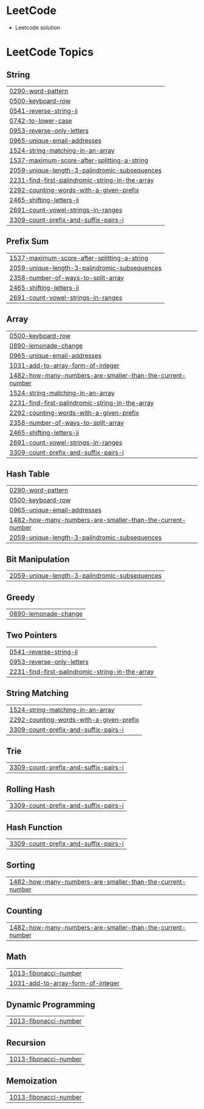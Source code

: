 # LeetCode
- Leetcode solution 

<!---LeetCode Topics Start-->
# LeetCode Topics
## String
|  |
| ------- |
| [0290-word-pattern](https://github.com/srshadhin/LeetCode/tree/master/0290-word-pattern) |
| [0500-keyboard-row](https://github.com/srshadhin/LeetCode/tree/master/0500-keyboard-row) |
| [0541-reverse-string-ii](https://github.com/srshadhin/LeetCode/tree/master/0541-reverse-string-ii) |
| [0742-to-lower-case](https://github.com/srshadhin/LeetCode/tree/master/0742-to-lower-case) |
| [0953-reverse-only-letters](https://github.com/srshadhin/LeetCode/tree/master/0953-reverse-only-letters) |
| [0965-unique-email-addresses](https://github.com/srshadhin/LeetCode/tree/master/0965-unique-email-addresses) |
| [1524-string-matching-in-an-array](https://github.com/srshadhin/LeetCode/tree/master/1524-string-matching-in-an-array) |
| [1537-maximum-score-after-splitting-a-string](https://github.com/srshadhin/LeetCode/tree/master/1537-maximum-score-after-splitting-a-string) |
| [2059-unique-length-3-palindromic-subsequences](https://github.com/srshadhin/LeetCode/tree/master/2059-unique-length-3-palindromic-subsequences) |
| [2231-find-first-palindromic-string-in-the-array](https://github.com/srshadhin/LeetCode/tree/master/2231-find-first-palindromic-string-in-the-array) |
| [2292-counting-words-with-a-given-prefix](https://github.com/srshadhin/LeetCode/tree/master/2292-counting-words-with-a-given-prefix) |
| [2465-shifting-letters-ii](https://github.com/srshadhin/LeetCode/tree/master/2465-shifting-letters-ii) |
| [2691-count-vowel-strings-in-ranges](https://github.com/srshadhin/LeetCode/tree/master/2691-count-vowel-strings-in-ranges) |
| [3309-count-prefix-and-suffix-pairs-i](https://github.com/srshadhin/LeetCode/tree/master/3309-count-prefix-and-suffix-pairs-i) |
## Prefix Sum
|  |
| ------- |
| [1537-maximum-score-after-splitting-a-string](https://github.com/srshadhin/LeetCode/tree/master/1537-maximum-score-after-splitting-a-string) |
| [2059-unique-length-3-palindromic-subsequences](https://github.com/srshadhin/LeetCode/tree/master/2059-unique-length-3-palindromic-subsequences) |
| [2358-number-of-ways-to-split-array](https://github.com/srshadhin/LeetCode/tree/master/2358-number-of-ways-to-split-array) |
| [2465-shifting-letters-ii](https://github.com/srshadhin/LeetCode/tree/master/2465-shifting-letters-ii) |
| [2691-count-vowel-strings-in-ranges](https://github.com/srshadhin/LeetCode/tree/master/2691-count-vowel-strings-in-ranges) |
## Array
|  |
| ------- |
| [0500-keyboard-row](https://github.com/srshadhin/LeetCode/tree/master/0500-keyboard-row) |
| [0890-lemonade-change](https://github.com/srshadhin/LeetCode/tree/master/0890-lemonade-change) |
| [0965-unique-email-addresses](https://github.com/srshadhin/LeetCode/tree/master/0965-unique-email-addresses) |
| [1031-add-to-array-form-of-integer](https://github.com/srshadhin/LeetCode/tree/master/1031-add-to-array-form-of-integer) |
| [1482-how-many-numbers-are-smaller-than-the-current-number](https://github.com/srshadhin/LeetCode/tree/master/1482-how-many-numbers-are-smaller-than-the-current-number) |
| [1524-string-matching-in-an-array](https://github.com/srshadhin/LeetCode/tree/master/1524-string-matching-in-an-array) |
| [2231-find-first-palindromic-string-in-the-array](https://github.com/srshadhin/LeetCode/tree/master/2231-find-first-palindromic-string-in-the-array) |
| [2292-counting-words-with-a-given-prefix](https://github.com/srshadhin/LeetCode/tree/master/2292-counting-words-with-a-given-prefix) |
| [2358-number-of-ways-to-split-array](https://github.com/srshadhin/LeetCode/tree/master/2358-number-of-ways-to-split-array) |
| [2465-shifting-letters-ii](https://github.com/srshadhin/LeetCode/tree/master/2465-shifting-letters-ii) |
| [2691-count-vowel-strings-in-ranges](https://github.com/srshadhin/LeetCode/tree/master/2691-count-vowel-strings-in-ranges) |
| [3309-count-prefix-and-suffix-pairs-i](https://github.com/srshadhin/LeetCode/tree/master/3309-count-prefix-and-suffix-pairs-i) |
## Hash Table
|  |
| ------- |
| [0290-word-pattern](https://github.com/srshadhin/LeetCode/tree/master/0290-word-pattern) |
| [0500-keyboard-row](https://github.com/srshadhin/LeetCode/tree/master/0500-keyboard-row) |
| [0965-unique-email-addresses](https://github.com/srshadhin/LeetCode/tree/master/0965-unique-email-addresses) |
| [1482-how-many-numbers-are-smaller-than-the-current-number](https://github.com/srshadhin/LeetCode/tree/master/1482-how-many-numbers-are-smaller-than-the-current-number) |
| [2059-unique-length-3-palindromic-subsequences](https://github.com/srshadhin/LeetCode/tree/master/2059-unique-length-3-palindromic-subsequences) |
## Bit Manipulation
|  |
| ------- |
| [2059-unique-length-3-palindromic-subsequences](https://github.com/srshadhin/LeetCode/tree/master/2059-unique-length-3-palindromic-subsequences) |
## Greedy
|  |
| ------- |
| [0890-lemonade-change](https://github.com/srshadhin/LeetCode/tree/master/0890-lemonade-change) |
## Two Pointers
|  |
| ------- |
| [0541-reverse-string-ii](https://github.com/srshadhin/LeetCode/tree/master/0541-reverse-string-ii) |
| [0953-reverse-only-letters](https://github.com/srshadhin/LeetCode/tree/master/0953-reverse-only-letters) |
| [2231-find-first-palindromic-string-in-the-array](https://github.com/srshadhin/LeetCode/tree/master/2231-find-first-palindromic-string-in-the-array) |
## String Matching
|  |
| ------- |
| [1524-string-matching-in-an-array](https://github.com/srshadhin/LeetCode/tree/master/1524-string-matching-in-an-array) |
| [2292-counting-words-with-a-given-prefix](https://github.com/srshadhin/LeetCode/tree/master/2292-counting-words-with-a-given-prefix) |
| [3309-count-prefix-and-suffix-pairs-i](https://github.com/srshadhin/LeetCode/tree/master/3309-count-prefix-and-suffix-pairs-i) |
## Trie
|  |
| ------- |
| [3309-count-prefix-and-suffix-pairs-i](https://github.com/srshadhin/LeetCode/tree/master/3309-count-prefix-and-suffix-pairs-i) |
## Rolling Hash
|  |
| ------- |
| [3309-count-prefix-and-suffix-pairs-i](https://github.com/srshadhin/LeetCode/tree/master/3309-count-prefix-and-suffix-pairs-i) |
## Hash Function
|  |
| ------- |
| [3309-count-prefix-and-suffix-pairs-i](https://github.com/srshadhin/LeetCode/tree/master/3309-count-prefix-and-suffix-pairs-i) |
## Sorting
|  |
| ------- |
| [1482-how-many-numbers-are-smaller-than-the-current-number](https://github.com/srshadhin/LeetCode/tree/master/1482-how-many-numbers-are-smaller-than-the-current-number) |
## Counting
|  |
| ------- |
| [1482-how-many-numbers-are-smaller-than-the-current-number](https://github.com/srshadhin/LeetCode/tree/master/1482-how-many-numbers-are-smaller-than-the-current-number) |
## Math
|  |
| ------- |
| [1013-fibonacci-number](https://github.com/srshadhin/LeetCode/tree/master/1013-fibonacci-number) |
| [1031-add-to-array-form-of-integer](https://github.com/srshadhin/LeetCode/tree/master/1031-add-to-array-form-of-integer) |
## Dynamic Programming
|  |
| ------- |
| [1013-fibonacci-number](https://github.com/srshadhin/LeetCode/tree/master/1013-fibonacci-number) |
## Recursion
|  |
| ------- |
| [1013-fibonacci-number](https://github.com/srshadhin/LeetCode/tree/master/1013-fibonacci-number) |
## Memoization
|  |
| ------- |
| [1013-fibonacci-number](https://github.com/srshadhin/LeetCode/tree/master/1013-fibonacci-number) |
<!---LeetCode Topics End-->